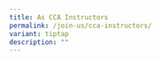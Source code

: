 ```yaml
---
title: As CCA Instructors
permalink: /join-us/cca-instructors/
variant: tiptap
description: ""
---
```

